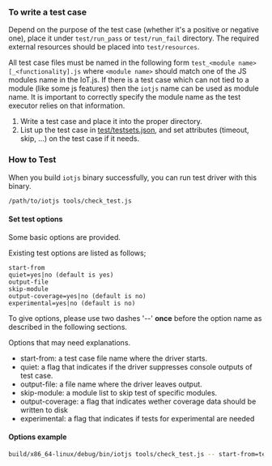 ### To write a test case

Depend on the purpose of the test case (whether it's a positive or negative one), place it under `test/run_pass` or `test/run_fail` directory. The required external resources should be placed into `test/resources`.

All test case files must be named in the following form `test_<module name>[_<functionality].js` where `<module name>`
should match one of the JS modules name in the IoT.js. If there is a test case which can not tied to a
module (like some js features) then the `iotjs` name can be used as module name. It is important to
correctly specify the module name as the test executor relies on that information.

1. Write a test case and place it into the proper directory.
2. List up the test case in [test/testsets.json](https://github.com/Samsung/iotjs/blob/master/test/testsets.json), and set attributes (timeout, skip, ...) on the test case if it needs.


### How to Test

When you build ``iotjs`` binary successfully, you can run test driver with this binary.

```bash
/path/to/iotjs tools/check_test.js
```

#### Set test options

Some basic options are provided.

Existing test options are listed as follows;
```
start-from
quiet=yes|no (default is yes)
output-file
skip-module
output-coverage=yes|no (default is no)
experimental=yes|no (default is no)
```

To give options, please use two dashes '--' **once** before the option name as described in the following sections.

Options that may need explanations.
* start-from: a test case file name where the driver starts.
* quiet: a flag that indicates if the driver suppresses console outputs of test case.
* output-file: a file name where the driver leaves output.
* skip-module: a module list to skip test of specific modules.
* output-coverage: a flag that indicates wether coverage data should be written to disk
* experimental: a flag that indicates if tests for experimental are needed

#### Options example

```bash
build/x86_64-linux/debug/bin/iotjs tools/check_test.js -- start-from=test_console.js quiet=no
```